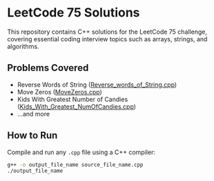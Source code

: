 # LeetCode 75 Solutions

This repository contains C++ solutions for the LeetCode 75 challenge, covering essential coding interview topics such as arrays, strings, and algorithms.

## Problems Covered

- Reverse Words of String ([Reverse_words_of_String.cpp](Reverse_words_of_String.cpp))
- Move Zeros ([MoveZeros.cpp](MoveZeros.cpp))
- Kids With Greatest Number of Candies ([Kids_With_Greatest_NumOfCandies.cpp](Kids_With_Greatest_NumOfCandies.cpp))
- ...and more

## How to Run

Compile and run any `.cpp` file using a C++ compiler:

```sh
g++ -o output_file_name source_file_name.cpp
./output_file_name
```
